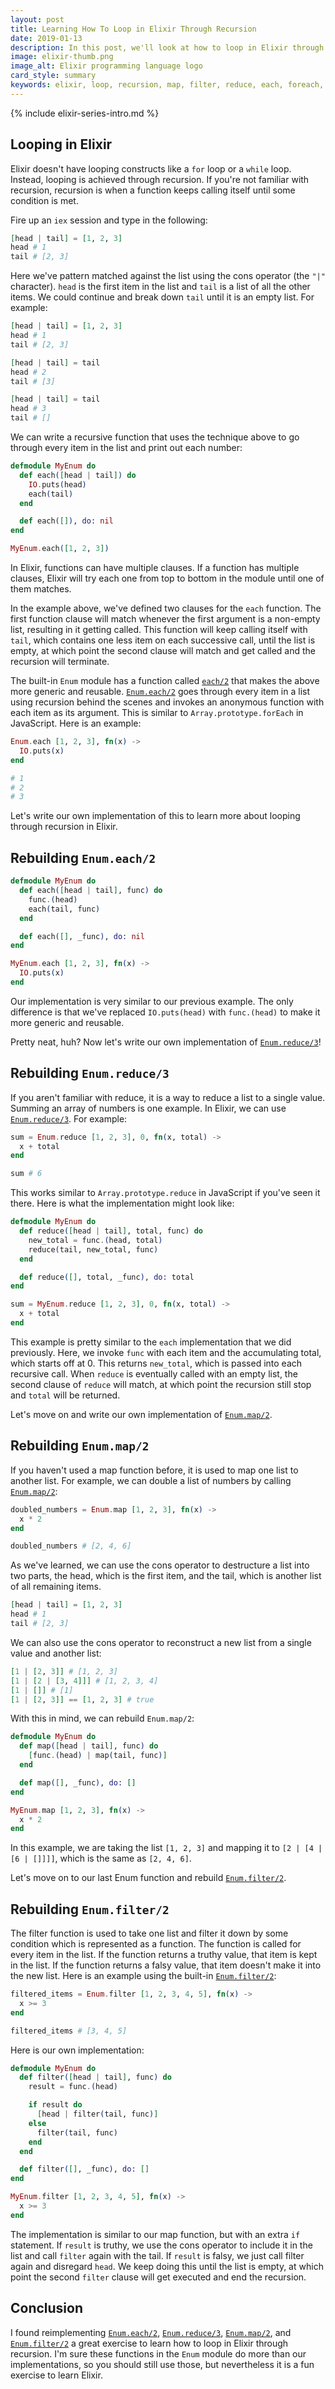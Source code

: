 ```yaml
---
layout: post
title: Learning How To Loop in Elixir Through Recursion
date: 2019-01-13
description: In this post, we'll look at how to loop in Elixir through recursion by rebuilding Enum.each, Enum.reduce, Enum.map, and Enum.filter.
image: elixir-thumb.png
image_alt: Elixir programming language logo
card_style: summary
keywords: elixir, loop, recursion, map, filter, reduce, each, foreach, for loop, enum, enumerable, iterate
---
```


{% include elixir-series-intro.md %}

## Looping in Elixir

Elixir doesn't have looping constructs like a `for` loop or a `while` loop. Instead, looping is achieved through recursion. If you're not familiar with recursion, recursion is when a function keeps calling itself until some condition is met.

Fire up an `iex` session and type in the following:

```elixir
[head | tail] = [1, 2, 3]
head # 1
tail # [2, 3]
```

Here we've pattern matched against the list using the cons operator (the `"|"` character). `head` is the first item in the list and `tail` is a list of all the other items. We could continue and break down `tail` until it is an empty list. For example:

```elixir
[head | tail] = [1, 2, 3]
head # 1
tail # [2, 3]

[head | tail] = tail
head # 2
tail # [3]

[head | tail] = tail
head # 3
tail # []
```

We can write a recursive function that uses the technique above to go through every item in the list and print out each number:

```elixir
defmodule MyEnum do
  def each([head | tail]) do
    IO.puts(head)
    each(tail)
  end

  def each([]), do: nil
end

MyEnum.each([1, 2, 3])
```

In Elixir, functions can have multiple clauses. If a function has multiple clauses, Elixir will try each one from top to bottom in the module until one of them matches.

In the example above, we've defined two clauses for the `each` function. The first function clause will match whenever the first argument is a non-empty list, resulting in it getting called. This function will keep calling itself with `tail`, which contains one less item on each successive call, until the list is empty, at which point the second clause will match and get called and the recursion will terminate.

The built-in `Enum` module has a function called [`each/2`](https://hexdocs.pm/elixir/Enum.html#each/2) that makes the above more generic and reusable. [`Enum.each/2`](https://hexdocs.pm/elixir/Enum.html#each/2) goes through every item in a list using recursion behind the scenes and invokes an anonymous function with each item as its argument. This is similar to `Array.prototype.forEach` in JavaScript. Here is an example:

```elixir
Enum.each [1, 2, 3], fn(x) ->
  IO.puts(x)
end

# 1
# 2
# 3
```

Let's write our own implementation of this to learn more about looping through recursion in Elixir.

## Rebuilding `Enum.each/2`

```elixir
defmodule MyEnum do
  def each([head | tail], func) do
    func.(head)
    each(tail, func)
  end

  def each([], _func), do: nil
end

MyEnum.each [1, 2, 3], fn(x) ->
  IO.puts(x)
end
```

Our implementation is very similar to our previous example. The only difference is that we've replaced `IO.puts(head)` with `func.(head)` to make it more generic and reusable.

Pretty neat, huh? Now let's write our own implementation of [`Enum.reduce/3`](https://hexdocs.pm/elixir/Enum.html#reduce/3)!

## Rebuilding `Enum.reduce/3`

If you aren't familiar with reduce, it is a way to reduce a list to a single value. Summing an array of numbers is one example. In Elixir, we can use [`Enum.reduce/3`](https://hexdocs.pm/elixir/Enum.html#reduce/3). For example:

```elixir
sum = Enum.reduce [1, 2, 3], 0, fn(x, total) ->
  x + total
end

sum # 6
```

This works similar to `Array.prototype.reduce` in JavaScript if you've seen it there. Here is what the implementation might look like:

```elixir
defmodule MyEnum do
  def reduce([head | tail], total, func) do
    new_total = func.(head, total)
    reduce(tail, new_total, func)
  end

  def reduce([], total, _func), do: total
end

sum = MyEnum.reduce [1, 2, 3], 0, fn(x, total) ->
  x + total
end
```

This example is pretty similar to the `each` implementation that we did previously. Here, we invoke `func` with each item and the accumulating total, which starts off at 0. This returns `new_total`, which is passed into each recursive call. When `reduce` is eventually called with an empty list, the second clause of `reduce` will match, at which point the recursion still stop and `total` will be returned.

Let's move on and write our own implementation of [`Enum.map/2`](https://hexdocs.pm/elixir/Enum.html#map/2).

## Rebuilding `Enum.map/2`

If you haven't used a map function before, it is used to map one list to another list. For example, we can double a list of numbers by calling [`Enum.map/2`](https://hexdocs.pm/elixir/Enum.html#map/2):

```elixir
doubled_numbers = Enum.map [1, 2, 3], fn(x) ->
  x * 2
end

doubled_numbers # [2, 4, 6]
```

As we've learned, we can use the cons operator to destructure a list into two parts, the head, which is the first item, and the tail, which is another list of all remaining items.

```elixir
[head | tail] = [1, 2, 3]
head # 1
tail # [2, 3]
```

We can also use the cons operator to reconstruct a new list from a single value and another list:

```elixir
[1 | [2, 3]] # [1, 2, 3]
[1 | [2 | [3, 4]]] # [1, 2, 3, 4]
[1 | []] # [1]
[1 | [2, 3]] == [1, 2, 3] # true
```

With this in mind, we can rebuild `Enum.map/2`:

```elixir
defmodule MyEnum do
  def map([head | tail], func) do
    [func.(head) | map(tail, func)]
  end

  def map([], _func), do: []
end

MyEnum.map [1, 2, 3], fn(x) ->
  x * 2
end
```

In this example, we are taking the list `[1, 2, 3]` and mapping it to `[2 | [4 | [6 | []]]]`, which is the same as `[2, 4, 6]`.

Let's move on to our last Enum function and rebuild [`Enum.filter/2`](https://hexdocs.pm/elixir/Enum.html#filter/2).

## Rebuilding `Enum.filter/2`

The filter function is used to take one list and filter it down by some condition which is represented as a function. The function is called for every item in the list. If the function returns a truthy value, that item is kept in the list. If the function returns a falsy value, that item doesn't make it into the new list. Here is an example using the built-in [`Enum.filter/2`](https://hexdocs.pm/elixir/Enum.html#filter/2):

```elixir
filtered_items = Enum.filter [1, 2, 3, 4, 5], fn(x) ->
  x >= 3
end

filtered_items # [3, 4, 5]
```

Here is our own implementation:

```elixir
defmodule MyEnum do
  def filter([head | tail], func) do
    result = func.(head)

    if result do
      [head | filter(tail, func)]
    else
      filter(tail, func)
    end
  end

  def filter([], _func), do: []
end

MyEnum.filter [1, 2, 3, 4, 5], fn(x) ->
  x >= 3
end
```

The implementation is similar to our map function, but with an extra `if` statement. If `result` is truthy, we use the cons operator to include it in the list and call `filter` again with the tail. If `result` is falsy, we just call filter again and disregard `head`. We keep doing this until the list is empty, at which point the second `filter` clause will get executed and end the recursion.

## Conclusion

I found reimplementing [`Enum.each/2`](https://hexdocs.pm/elixir/Enum.html#each/2), [`Enum.reduce/3`](https://hexdocs.pm/elixir/Enum.html#reduce/3), [`Enum.map/2`](https://hexdocs.pm/elixir/Enum.html#map/2), and [`Enum.filter/2`](https://hexdocs.pm/elixir/Enum.html#filter/2) a great exercise to learn how to loop in Elixir through recursion. I'm sure these functions in the `Enum` module do more than our implementations, so you should still use those, but nevertheless it is a fun exercise to learn Elixir.
